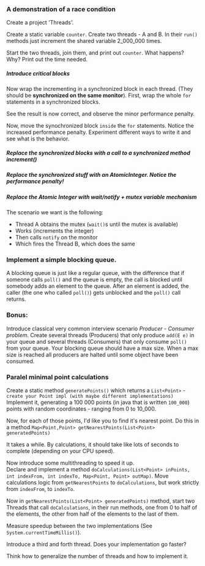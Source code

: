 ### A demonstration of a race condition
Create a project 'Threads'.

Create a static variable `counter`.
Create two threads - A and B.
In their `run()` methods just increment the shared variable 2_000_000 times.

Start the two threads, join them, and print out `counter`. What happens? Why?
Print out the time needed.

##### Introduce critical blocks
Now wrap the incrementing in a synchronized block in each thread. (They should be **synchronized on the same monitor**).
First, wrap the whole `for` statements in a synchronized blocks.

See the result is now correct, and observe the minor performance penalty.

Now, move the synochronized block `inside` the `for` statements.
Notice the increased performance penalty.
Experiment different ways to write it and see what is the behavior.

##### Replace the synchronized blocks with a call to a synchronized method increment()

##### Replace the synchronized stuff with an AtomicInteger. Notice the performance penalty!

##### Replace the Atomic Integer with wait/notify + mutex variable mechanism
The scenario we want is the following:
- Thread A obtains the mutex (`wait()`s until the mutex is available) 
- Works (increments the integer) 
- Then calls `notify` on the monitor 
- Which fires the Thread B, which does the same 


### Implement a simple blocking queue.
A blocking queue is just like a regular queue, with the difference that if someone calls `poll()` and the queue is empty, the call is blocked until somebody adds an element to the queue. After an element is added, the caller (the one who called `poll()`) gets unblocked and the `poll()` call returns.

### Bonus: 
Introduce classical very common interview scenario *Producer - Consumer problem*. Create several threads (Producers) that only produce `add(E e)` in your queue and several threads (Consumers) that only consume `poll()` from your queue. Your blocking queue should have a max size. When a max size is reached all producers are halted until some object have been consumed.  



### Paralel minimal point calculations

Create a static method `generatePoints()` which returns a `List<Point>` - `create your Point impl (with maybe different implementations)`   
Implement it, generating a 100 000 points (in java that is written `100_000`) points with random coordinates - ranging from 0 to 10_000.

Now, for each of those points, I'd like you to find it's nearest point. Do this in a method `Map<Point,Point> getNearestPoints(List<Point> generatedPoints)`  

It takes a while. By calculations, it should take like lots of seconds to complete (depending on your CPU speed).  

Now introduce some multithreading to speed it up.  
Declare and implement a method `doCalculations(List<Point> inPoints, int indexFrom, int indexTo, Map<Point, Point> outMap)`.
Move calculations logic from `getNearestPoints` to `doCalculations`, but work strictly from `indexFrom`, to `indexTo`. 

Now in `getNearestPoints(List<Point> generatedPoints)` method, start two Threads that call `doCalculations`, in their run methods, one from 0 to half of the elements, the other from half of the elements to the last of them.

Measure speedup between the two implementations (See `System.currentTimeMillis()`).

Introduce a third and forth thread. Does your implementation go faster?

Think how to generalize the number of threads and how to implement it.
